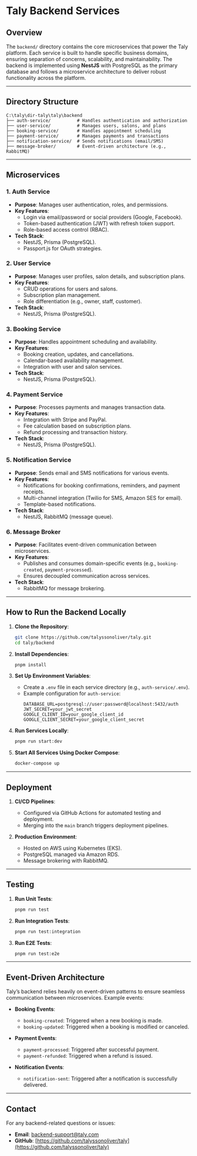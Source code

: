# Taly Backend Services

## Overview
The `backend/` directory contains the core microservices that power the Taly platform. Each service is built to handle specific business domains, ensuring separation of concerns, scalability, and maintainability. The backend is implemented using **NestJS** with PostgreSQL as the primary database and follows a microservice architecture to deliver robust functionality across the platform.

---

## Directory Structure
```
C:\taly\dir-taly\taly\backend
├── auth-service/          # Handles authentication and authorization
├── user-service/          # Manages users, salons, and plans
├── booking-service/       # Handles appointment scheduling
├── payment-service/       # Manages payments and transactions
├── notification-service/  # Sends notifications (email/SMS)
├── message-broker/        # Event-driven architecture (e.g., RabbitMQ)
```

---

## Microservices

### **1. Auth Service**
- **Purpose**: Manages user authentication, roles, and permissions.
- **Key Features**:
  - Login via email/password or social providers (Google, Facebook).
  - Token-based authentication (JWT) with refresh token support.
  - Role-based access control (RBAC).
- **Tech Stack**:
  - NestJS, Prisma (PostgreSQL).
  - Passport.js for OAuth strategies.

### **2. User Service**
- **Purpose**: Manages user profiles, salon details, and subscription plans.
- **Key Features**:
  - CRUD operations for users and salons.
  - Subscription plan management.
  - Role differentiation (e.g., owner, staff, customer).
- **Tech Stack**:
  - NestJS, Prisma (PostgreSQL).

### **3. Booking Service**
- **Purpose**: Handles appointment scheduling and availability.
- **Key Features**:
  - Booking creation, updates, and cancellations.
  - Calendar-based availability management.
  - Integration with user and salon services.
- **Tech Stack**:
  - NestJS, Prisma (PostgreSQL).

### **4. Payment Service**
- **Purpose**: Processes payments and manages transaction data.
- **Key Features**:
  - Integration with Stripe and PayPal.
  - Fee calculation based on subscription plans.
  - Refund processing and transaction history.
- **Tech Stack**:
  - NestJS, Prisma (PostgreSQL).

### **5. Notification Service**
- **Purpose**: Sends email and SMS notifications for various events.
- **Key Features**:
  - Notifications for booking confirmations, reminders, and payment receipts.
  - Multi-channel integration (Twilio for SMS, Amazon SES for email).
  - Template-based notifications.
- **Tech Stack**:
  - NestJS, RabbitMQ (message queue).

### **6. Message Broker**
- **Purpose**: Facilitates event-driven communication between microservices.
- **Key Features**:
  - Publishes and consumes domain-specific events (e.g., `booking-created`, `payment-processed`).
  - Ensures decoupled communication across services.
- **Tech Stack**:
  - RabbitMQ for message brokering.

---

## How to Run the Backend Locally

1. **Clone the Repository**:
   ```bash
   git clone https://github.com/talyssonoliver/taly.git
   cd taly/backend
   ```

2. **Install Dependencies**:
   ```bash
   pnpm install
   ```

3. **Set Up Environment Variables**:
   - Create a `.env` file in each service directory (e.g., `auth-service/.env`).
   - Example configuration for `auth-service`:
     ```env
     DATABASE_URL=postgresql://user:password@localhost:5432/auth
     JWT_SECRET=your_jwt_secret
     GOOGLE_CLIENT_ID=your_google_client_id
     GOOGLE_CLIENT_SECRET=your_google_client_secret
     ```

4. **Run Services Locally**:
   ```bash
   pnpm run start:dev
   ```

5. **Start All Services Using Docker Compose**:
   ```bash
   docker-compose up
   ```

---

## Deployment

1. **CI/CD Pipelines**:
   - Configured via GitHub Actions for automated testing and deployment.
   - Merging into the `main` branch triggers deployment pipelines.

2. **Production Environment**:
   - Hosted on AWS using Kubernetes (EKS).
   - PostgreSQL managed via Amazon RDS.
   - Message brokering with RabbitMQ.

---

## Testing

1. **Run Unit Tests**:
   ```bash
   pnpm run test
   ```

2. **Run Integration Tests**:
   ```bash
   pnpm run test:integration
   ```

3. **Run E2E Tests**:
   ```bash
   pnpm run test:e2e
   ```

---

## Event-Driven Architecture

Taly’s backend relies heavily on event-driven patterns to ensure seamless communication between microservices. Example events:

- **Booking Events**:
  - `booking-created`: Triggered when a new booking is made.
  - `booking-updated`: Triggered when a booking is modified or canceled.

- **Payment Events**:
  - `payment-processed`: Triggered after successful payment.
  - `payment-refunded`: Triggered when a refund is issued.

- **Notification Events**:
  - `notification-sent`: Triggered after a notification is successfully delivered.

---

## Contact

For any backend-related questions or issues:
- **Email**: backend-support@taly.com
- **GitHub**: [https://github.com/talyssonoliver/taly](https://github.com/talyssonoliver/taly)
